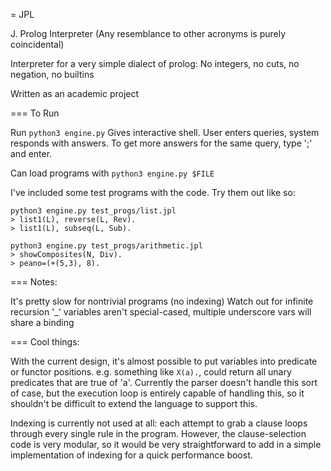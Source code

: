 = JPL

J. Prolog Interpreter
(Any resemblance to other acronyms is purely coincidental)

Interpreter for a very simple dialect of prolog:
No integers, no cuts, no negation, no builtins

Written as an academic project


=== To Run

Run `python3 engine.py`
Gives interactive shell. User enters queries, system responds with answers. To get more answers for the same query, type ';' and enter.

Can load programs with `python3 engine.py $FILE`

I've included some test programs with the code. Try them out like so:

```
python3 engine.py test_progs/list.jpl
> list1(L), reverse(L, Rev).
> list1(L), subseq(L, Sub).

python3 engine.py test_progs/arithmetic.jpl
> showComposites(N, Div).
> peano=(+(5,3), 8).

```


=== Notes:

It's pretty slow for nontrivial programs (no indexing)
Watch out for infinite recursion
'\_' variables aren't special-cased, multiple underscore vars will share a binding


=== Cool things:

With the current design, it's almost possible to put variables into predicate or functor positions. e.g. something like `X(a).`, could return all unary predicates that are true of 'a'. Currently the parser doesn't handle this sort of case, but the execution loop is entirely capable of handling this, so it shouldn't be difficult to extend the language to support this.

Indexing is currently not used at all: each attempt to grab a clause loops through every single rule in the program. However, the clause-selection code is very modular, so it would be very straightforward to add in a simple implementation of indexing for a quick performance boost.
